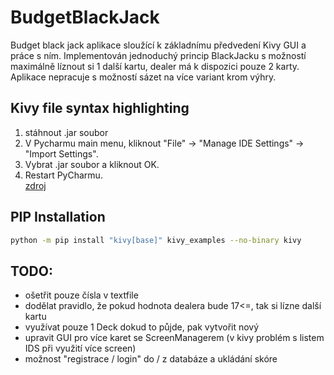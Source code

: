 # BudgetBlackJack

Budget black jack aplikace sloužící k základnímu předvedení Kivy GUI a práce s ním. Implementován jednoduchý princip BlackJacku s možností maximálně líznout si 1 další kartu, dealer má k dispozici pouze 2 karty. Aplikace nepracuje s možností sázet na více variant krom výhry.



## Kivy file syntax highlighting
   1. stáhnout .jar soubor
   2. V Pycharmu main menu, kliknout "File" -> "Manage IDE Settings" -> "Import Settings".
   3. Vybrat .jar soubor a kliknout OK.
   4. Restart PyCharmu.<br />
   [zdroj](https://stackoverflow.com/questions/38002630/how-to-get-syntax-highlighting-on-kivy-kv-file-in-pycharm-on-osx)

## PIP Installation
```bash
python -m pip install "kivy[base]" kivy_examples --no-binary kivy
```
## TODO:
   - ošetřit pouze čísla v textfile
   - dodělat pravidlo, že pokud hodnota dealera bude 17<=, tak si lízne další kartu
   - využívat pouze 1 Deck dokud to půjde, pak vytvořit nový
   - upravit GUI pro více karet se ScreenManagerem (v kivy problém s listem IDS při využití více screen)
   - možnost "registrace / login" do / z databáze a ukládání skóre
